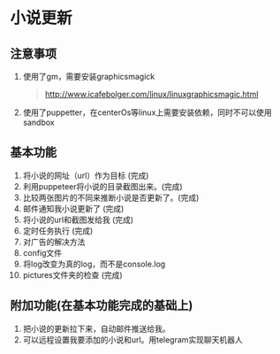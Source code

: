# 小说更新

## 注意事项
1. 使用了gm，需要安装graphicsmagick
   > http://www.icafebolger.com/linux/linuxgraphicsmagic.html
2. 使用了puppetter，在centerOs等linux上需要安装依赖，同时不可以使用sandbox

## 基本功能

1. 将小说的网址（url）作为目标 (完成)
2. 利用puppeteer将小说的目录截图出来。(完成)
3. 比较两张图片的不同来推断小说是否更新了。(完成)
4. 邮件通知我小说更新了 (完成)
5. 将小说的url和截图发给我 (完成)
6. 定时任务执行 (完成)
7. 对广告的解决方法
8. config文件
9. 将log改变为真的log，而不是console.log
10. pictures文件夹的检查 (完成)




## 附加功能(在基本功能完成的基础上)

1. 把小说的更新拉下来，自动邮件推送给我。
2. 可以远程设置我要添加的小说和url。用telegram实现聊天机器人









